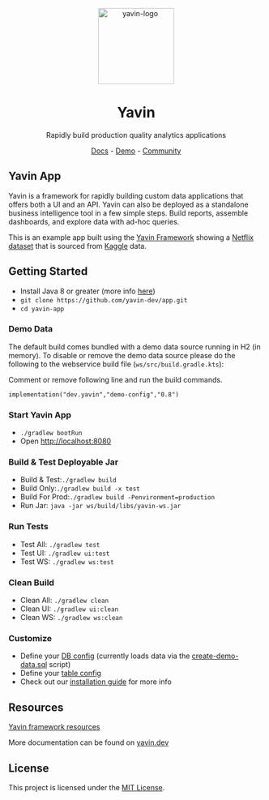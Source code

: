 <p align="center">
  <a href="https://yavin.dev">
    <img alt="yavin-logo" src="assets/yavin-logo-transparent.svg" height="150px"/>
  </a>
</p>
<h1 align="center">Yavin</h1>
<p align="center">Rapidly build production quality analytics applications</p>
<p align="center">
    <a href="https://yavin.dev">Docs</a> - <a href="https://yavin-dev.github.io/framework">Demo</a> - <a href="https://github.com/yavin-dev/framework/discussions">Community</a>
</p>

## Yavin App

Yavin is a framework for rapidly building custom data applications that offers both a UI and an API. Yavin can also be deployed as a standalone business intelligence tool in a few simple steps. Build reports, assemble dashboards, and explore data with ad-hoc queries.

This is an example app built using the [Yavin Framework](https://github.com/yavin-dev/framework) showing a [Netflix dataset](https://www.kaggle.com/shivamb/netflix-shows) that is sourced from [Kaggle](https://www.kaggle.com/) data.

## Getting Started

-  Install Java 8 or greater (more info [here](https://yavin.dev/pages/guide/02-start.html#prerequisites))
- `git clone https://github.com/yavin-dev/app.git`
- `cd yavin-app`

### Demo Data
The default build comes bundled with a demo data source running in H2 (in memory). To disable or remove the demo data source please do the following to the webservice build file (`ws/src/build.gradle.kts`):

Comment or remove following line and run the build commands.

`implementation("dev.yavin","demo-config","0.8")`

### Start Yavin App

- `./gradlew bootRun`
- Open [http://localhost:8080](http://localhost:8080)

### Build & Test Deployable Jar

- Build & Test:`./gradlew build`
- Build Only:`./gradlew build -x test`
- Build For Prod:`./gradlew build -Penvironment=production`
- Run Jar: `java -jar ws/build/libs/yavin-ws.jar`

### Run Tests

- Test All: `./gradlew test`
- Test UI: `./gradlew ui:test`
- Test WS: `./gradlew ws:test`
 
### Clean Build

- Clean All: `./gradlew clean`
- Clean UI: `./gradlew ui:clean`
- Clean WS: `./gradlew ws:clean`

### Customize

- Define your [DB config](./ws/src/main/resources/demo-configs/db/sql/DemoConnection.hjson) (currently loads data via the [create-demo-data.sql](./ws/src/main/resources/create-demo-data.sql) script)
- Define your [table config](./ws/src/main/resources/demo-configs/models/tables/DemoTables.hjson)
- Check out our [installation guide](https://yavin.dev/pages/guide/03-start.html#yavin-detailed-installation-guide) for more info

## Resources

[Yavin framework resources](https://github.com/yavin-dev/framework#resources)

More documentation can be found on [yavin.dev](https://yavin.dev)

## License

This project is licensed under the [MIT License](LICENSE.md).
